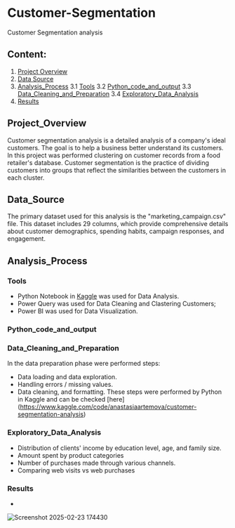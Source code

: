 # Customer-Segmentation
Customer Segmentation analysis

## Content:
1. [Project Overview](#Project_Overview)
2. [Data Source](#Data_Source)
3. [Analysis_Process](#Analysis_Process)
   3.1 [Tools](#Tools)
   3.2 [Python_code_and_output](#Python_code_and_output)
   3.3 [Data_Cleaning_and_Preparation](#Data_Cleaning_and_Preparation)
   3.4 [Exploratory_Data_Analysis](#Exploratory_Data_Analysis)
5. [Results](#Results)

## Project_Overview
Customer segmentation analysis is a detailed analysis of a company's ideal customers. The goal is to help a business better understand its customers. 
In this project was performed clustering on customer records from a food retailer's database. 
Customer segmentation is the practice of dividing customers into groups that reflect the similarities between the customers in each cluster.

## Data_Source
The primary dataset used for this analysis is the "marketing_campaign.csv" file. 
This dataset includes 29 columns, which provide comprehensive details about customer demographics, spending habits, campaign responses, and engagement.

## Analysis_Process
### Tools
- Python Notebook in [Kaggle]([https://www.kaggle.com/](https://www.kaggle.com/code/anastasiaartemova/customer-segmentation-analysis)) was used for Data Analysis.
- Power Query was used for Data Cleaning and Clastering Customers;
- Power BI was used for Data Visualization.

### Python_code_and_output

  

### Data_Cleaning_and_Preparation
In the data preparation phase were performed steps: 
- Data loading and data exploration. 
- Handling errors / missing values. 
- Data cleaning, and formatting.
These steps were performed by Python in Kaggle and can be checked [here] (https://www.kaggle.com/code/anastasiaartemova/customer-segmentation-analysis)
  
### Exploratory_Data_Analysis
- Distribution of clients' income by education level, age, and family size. 
- Amount spent by product categories
- Number of purchases made through various channels.
- Comparing web visits vs web purchases

### Results
- 
![Screenshot 2025-02-23 174430](https://github.com/user-attachments/assets/3f526f49-2a7e-45b2-8884-68044b37273f)



